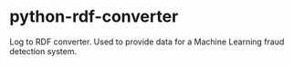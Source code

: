 # python-rdf-converter
Log to RDF converter. Used to provide data for a Machine Learning fraud detection system.
